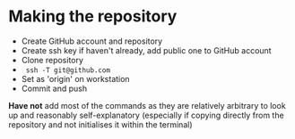 # Making the repository

* Create GitHub account and repository
* Create ssh key if haven't already, add public one to GitHub account
* Clone repository
* ` ssh -T git@github.com`
* Set as 'origin' on workstation
* Commit and push

**Have not** add most of the commands as they are relatively arbitrary to look up and reasonably self-explanatory (especially if copying directly from the repository and not initialises it within the terminal)
